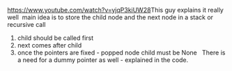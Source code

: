 https://www.youtube.com/watch?v=yjqP3kiUW28
​
This guy explains it really well
​
main idea is to store the child node and the next node in a stack or recursive call
​
1. child should be called first
2. next comes after child
3. once the pointers are fixed - popped node child must be None
​
​
There is a need for a dummy pointer as well - explained in the code.
​
​